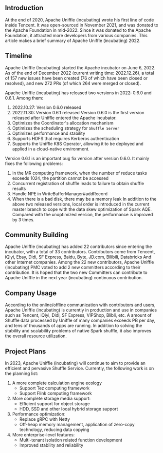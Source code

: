 <!--
  ~ Licensed to the Apache Software Foundation (ASF) under one or more
  ~ contributor license agreements.  See the NOTICE file distributed with
  ~ this work for additional information regarding copyright ownership.
  ~ The ASF licenses this file to You under the Apache License, Version 2.0
  ~ (the "License"); you may not use this file except in compliance with
  ~ the License.  You may obtain a copy of the License at
  ~
  ~    http://www.apache.org/licenses/LICENSE-2.0
  ~
  ~ Unless required by applicable law or agreed to in writing, software
  ~ distributed under the License is distributed on an "AS IS" BASIS,
  ~ WITHOUT WARRANTIES OR CONDITIONS OF ANY KIND, either express or implied.
  ~ See the License for the specific language governing permissions and
  ~ limitations under the License.
  -->
  
## Introduction

 At the end of 2020,  Apache Uniffle (incubating) wrote his first line of code inside Tencent. It was open-sourced in November 2021, and was donated to the Apache Foundation in mid-2022. Since it was donated to the Apache Foundation, it attracted more developers from various companies. This article makes a brief summary of Apache Uniffle (incubating) 2022.

## Timeline
Apache Uniffle (Incubating) started the Apache incubator on June 6, 2022. As of the end of December 2022 (current writing time: 2022.12.26), a total of 157 new issues have been created (76 of which have been closed or resolved), and new 272 PRs (of which 264 were merged or closed).

Apache Uniffle (incubating) has released two versions in 2022: 0.6.0 and 0.6.1. Among them:
1. 2022.10.27: Version 0.6.0 released
2. 2022.11.30: Version 0.6.1 released
Version 0.6.0 is the first version released after Uniffle entered the Apache incubator. 
1. Optimizes the Coordinator's allocation mechanism
2. Optimizes the scheduling strategy for `Shuffle Server`
3. Optimizes performance and stability
4. Supports HDFS that requires Kerberos authentication
5. Supports the Uniffle K8S Operator, allowing it to be deployed and applied in a cloud-native environment.

Version 0.6.1 is an important bug fix version after version 0.6.0. It mainly fixes the following problems:
1. In the MR computing framework, when the number of reduce tasks exceeds 1024, the partition cannot be accessed
2. Concurrent registration of shuffle leads to failure to obtain shuffle results
3. Handle NPE in WriteBufferManager#addRecord
4. When there is a bad disk, there may be a memory leak
In addition to the above two released versions, local order is introduced in the current master branch to cope with the data skew optimization of Spark AQE. Compared with the unoptimized version, the performance is improved by 3 times.

## Community Building
Apache Uniffle (incubating) has added 22 contributors since entering the incubator, with a total of 33 contributors. Contributors come from Tencent, iQiyi, Ebay, Didi, SF Express, Baidu, Byte, JD.com, Bilibili, Databricks And other Internet companies. Among the 22 new contributors, Apache Uniffle (incubating) PMC voted to add 2 new committers according to their contribution. It is hoped that the two new Committers can contribute to Apache Uniffle in the next year (incubating) continuous contribution.

## Company Usage
According to the online/offline communication with contributors and users, Apache Uniffle (incubating) is currently in production and use in companies such as Tencent, iQiyi, Didi, SF Express, VIPShop, Blibli, etc. A amount of Shuffle data processed by Uniffle of many companies exceeds PB per day, and tens of thousands of apps are running. In addition to solving the stability and scalability problems of native Spark shuffle, it also improves the overall resource utilization.

## Project Plans
In 2023, Apache Uniffle (incubating) will continue to aim to provide an efficient and pervasive Shuffle Service. Currently, the following work is on the planning list:
1. A more complete calculation engine ecology
   - Support Tez computing framework
   - Support Flink computing framework
2. More complete storage media support:
   - Efficient support for object storage
   - HDD, SSD and other local hybrid storage support
3. Performance optimization:
   - Replace gRPC with Netty
   - Off-heap memory management, application of zero-copy technology, reducing data copying
4. More enterprise-level features:
   - Multi-tenant isolation related function development
   - Improved stability and reliability
